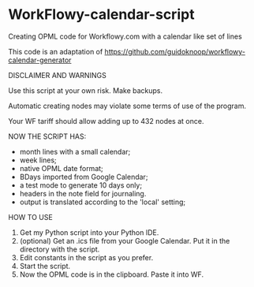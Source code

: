 # WorkFlowy-calendar-script
Creating OPML code for Workflowy.com with a calendar like set of lines

This code is an adaptation of https://github.com/guidoknoop/workflowy-calendar-generator

DISCLAIMER AND WARNINGS

Use this script at your own risk. Make backups.

Automatic creating nodes may violate some terms of use of the program.

Your WF tariff should allow adding up to 432 nodes at once.

NOW THE SCRIPT HAS:

- month lines with a small calendar;
- week lines;
- native OPML date format;
- BDays imported from Google Calendar;
- a test mode to generate 10 days only;
- headers in the note field for journaling.
- output is translated according to the 'local' setting;

HOW TO USE

1. Get my Python script into your Python IDE.
2. (optional) Get an .ics file from your Google Calendar. Put it in the directory with the script.
3. Edit constants in the script as you prefer.
4. Start the script.
5. Now the OPML code is in the clipboard. Paste it into WF.
